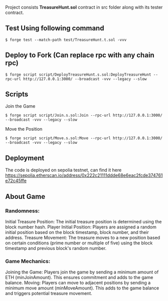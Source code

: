 Project consists **TreasureHunt.sol** contract in src folder along with its tester contract.

## Test Using following command

```shell
$ forge test --match-path test/TreasureHunt.t.sol -vvv
```

## Deploy to Fork (Can replace rpc with any chain rpc)

```shell
$ forge script script/DeployTreasureHunt.s.sol:DeployTreasureHunt --rpc-url http://127.0.0.1:3000/ --broadcast -vvv --legacy --slow
```

## Scripts
  Join the Game
```shell
$ forge script script/Join.s.sol:Join --rpc-url http://127.0.0.1:3000/ --broadcast -vvv --legacy --slow
```
Move the Position
```shell
$ forge script script/Move.s.sol:Move --rpc-url http://127.0.0.1:3000/ --broadcast -vvv --legacy --slow
```

## Deployment
The code is deployed on sepolia testnet, can find it here
https://sepolia.etherscan.io/address/0x222c21111ddde68e6eac2fcde374761e72c45ffe

## About Game
### Randomness:
  Initial Treasure Position: The initial treasure position is determined using the block number hash.
  Player Initial Position: Players are assigned a random initial position based on the block timestamp, block number, and their address.
  Treasure Movement: The treasure moves to a new position based on certain conditions (prime number or multiple of five) using the block timestamp and previous block's random number.

### Game Mechanics:
  Joining the Game: Players join the game by sending a minimum amount of ETH (minJoinAmount). This ensures commitment and adds to the game balance.
  Moving: Players can move to adjacent positions by sending a minimum move amount (minMoveAmount). This adds to the game balance and triggers potential treasure movement.
